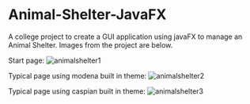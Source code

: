 # Animal-Shelter-JavaFX
A college project to create a GUI application using javaFX to manage an Animal Shelter.
Images from the project are below.

Start page:
![animalshelter1](https://user-images.githubusercontent.com/18463774/27201223-d431c5f8-5214-11e7-9540-26dae7fa6a3b.JPG)

Typical page using modena built in theme:
![animalshelter2](https://user-images.githubusercontent.com/18463774/27201221-d4304d7c-5214-11e7-9ca3-390c3e61c955.JPG)

Typical page using caspian built in theme:
![animalshelter3](https://user-images.githubusercontent.com/18463774/27201222-d4304bc4-5214-11e7-93df-6e2d5d821f52.JPG)
